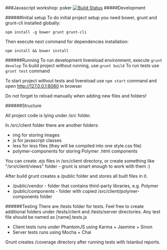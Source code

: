 ###Javascript workshop: poker
[![Build Status](https://travis-ci.org/Ahineya/js-workshop-poker-boilerplate.svg?branch=master)](https://travis-ci.org/Ahineya/js-workshop-poker-boilerplate)
#####Development

######Initial setup
To do initial project setup you need bower, grunt and grunt-cli installed globally:

```
npm install -g bower grunt grunt-cli
```

Then execute next command for dependencies installation:
```
npm install && bower install
```

######Running
To run development livereload environment, execute ```grunt develop```
To build project without running, use ```grunt build```
To run tests use ```grunt test``` command

To start project without tests and livereload use ```npm start``` command and open http://127.0.0.1:8080 in browser

Do not forget to reload manually when adding new files and folders!

######Structure

All project code is lying under /src folder.

In /src/client folder there are another folders:

* img for storing images
* js for javascript classes
* less for less files (they will be compiled into one style.css file)
* polymer-components for storing Polymer .html components

You can create .ejs files in /src/client directory, or create something like "/srv/client/views" folder - 
grunt is smart enough to work with them :)

After build grunt creates a /public folder and stores all built files in it.

* /public/vendor - folder that contains third-party libraries, e.g. Polymer
* /public/components - folder with copied /src/client/polymer-components folder

######Testing
There are /tests folder for tests. Feel free to create additional folders under /tests/client and /tests/server directories.
Any test file should be named as [name].tests.js

* Client tests runs under PhantomJS using Karma + Jasmine + Sinon
* Server tests runs using Mocha + Chai

Grunt creates /coverage directory after running tests with Istanbul reports.
